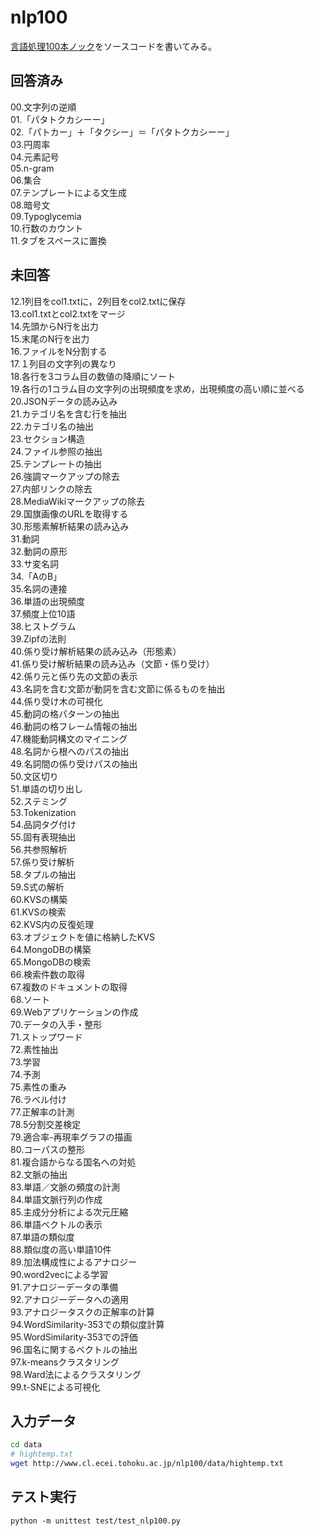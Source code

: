 # nlp100

[言語処理100本ノック](http://www.cl.ecei.tohoku.ac.jp/nlp100/)をソースコードを書いてみる。

## 回答済み

00.文字列の逆順  
01.「パタトクカシーー」  
02.「パトカー」＋「タクシー」＝「パタトクカシーー」  
03.円周率  
04.元素記号  
05.n-gram  
06.集合  
07.テンプレートによる文生成  
08.暗号文  
09.Typoglycemia  
10.行数のカウント  
11.タブをスペースに置換  

## 未回答

12.1列目をcol1.txtに，2列目をcol2.txtに保存  
13.col1.txtとcol2.txtをマージ  
14.先頭からN行を出力  
15.末尾のN行を出力  
16.ファイルをN分割する  
17.１列目の文字列の異なり  
18.各行を3コラム目の数値の降順にソート  
19.各行の1コラム目の文字列の出現頻度を求め，出現頻度の高い順に並べる  
20.JSONデータの読み込み  
21.カテゴリ名を含む行を抽出  
22.カテゴリ名の抽出  
23.セクション構造  
24.ファイル参照の抽出  
25.テンプレートの抽出  
26.強調マークアップの除去  
27.内部リンクの除去  
28.MediaWikiマークアップの除去  
29.国旗画像のURLを取得する  
30.形態素解析結果の読み込み  
31.動詞  
32.動詞の原形  
33.サ変名詞  
34.「AのB」  
35.名詞の連接  
36.単語の出現頻度  
37.頻度上位10語  
38.ヒストグラム  
39.Zipfの法則  
40.係り受け解析結果の読み込み（形態素）  
41.係り受け解析結果の読み込み（文節・係り受け）  
42.係り元と係り先の文節の表示  
43.名詞を含む文節が動詞を含む文節に係るものを抽出  
44.係り受け木の可視化  
45.動詞の格パターンの抽出  
46.動詞の格フレーム情報の抽出  
47.機能動詞構文のマイニング  
48.名詞から根へのパスの抽出  
49.名詞間の係り受けパスの抽出  
50.文区切り  
51.単語の切り出し  
52.ステミング  
53.Tokenization  
54.品詞タグ付け  
55.固有表現抽出  
56.共参照解析  
57.係り受け解析  
58.タプルの抽出  
59.S式の解析  
60.KVSの構築  
61.KVSの検索  
62.KVS内の反復処理  
63.オブジェクトを値に格納したKVS  
64.MongoDBの構築  
65.MongoDBの検索  
66.検索件数の取得  
67.複数のドキュメントの取得  
68.ソート  
69.Webアプリケーションの作成  
70.データの入手・整形  
71.ストップワード  
72.素性抽出  
73.学習  
74.予測  
75.素性の重み  
76.ラベル付け  
77.正解率の計測  
78.5分割交差検定  
79.適合率-再現率グラフの描画  
80.コーパスの整形  
81.複合語からなる国名への対処  
82.文脈の抽出  
83.単語／文脈の頻度の計測  
84.単語文脈行列の作成  
85.主成分分析による次元圧縮  
86.単語ベクトルの表示  
87.単語の類似度  
88.類似度の高い単語10件  
89.加法構成性によるアナロジー  
90.word2vecによる学習  
91.アナロジーデータの準備  
92.アナロジーデータへの適用  
93.アナロジータスクの正解率の計算  
94.WordSimilarity-353での類似度計算  
95.WordSimilarity-353での評価  
96.国名に関するベクトルの抽出  
97.k-meansクラスタリング  
98.Ward法によるクラスタリング  
99.t-SNEによる可視化  

## 入力データ

```Bash
cd data
# hightemp.txt
wget http://www.cl.ecei.tohoku.ac.jp/nlp100/data/hightemp.txt
```

## テスト実行

```
python -m unittest test/test_nlp100.py
```
